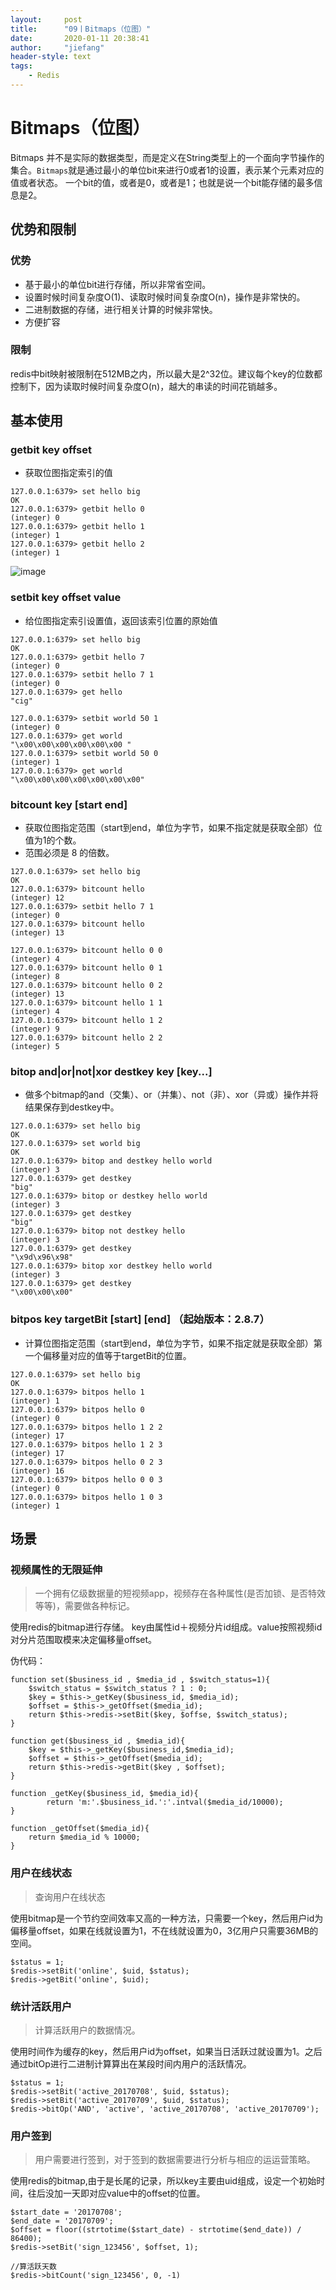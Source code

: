 ```yaml
---
layout:     post
title:      "09丨Bitmaps（位图）"
date:       2020-01-11 20:38:41
author:     "jiefang"
header-style: text
tags:
    - Redis
---
```

# Bitmaps（位图）
Bitmaps 并不是实际的数据类型，而是定义在String类型上的一个面向字节操作的集合。`Bitmaps`就是通过最小的单位bit来进行0或者1的设置，表示某个元素对应的值或者状态。
一个bit的值，或者是0，或者是1；也就是说一个bit能存储的最多信息是2。
## 优势和限制
### 优势
- 基于最小的单位bit进行存储，所以非常省空间。
- 设置时候时间复杂度O(1)、读取时候时间复杂度O(n)，操作是非常快的。
- 二进制数据的存储，进行相关计算的时候非常快。
- 方便扩容

### 限制
redis中bit映射被限制在512MB之内，所以最大是2^32位。建议每个key的位数都控制下，因为读取时候时间复杂度O(n)，越大的串读的时间花销越多。

## 基本使用

### getbit key offset
- 获取位图指定索引的值

```
127.0.0.1:6379> set hello big
OK
127.0.0.1:6379> getbit hello 0
(integer) 0
127.0.0.1:6379> getbit hello 1
(integer) 1
127.0.0.1:6379> getbit hello 2
(integer) 1
```
![image](https://s2.ax1x.com/2020/01/11/lIJgL8.md.png)
### setbit key offset value
- 给位图指定索引设置值，返回该索引位置的原始值

```
127.0.0.1:6379> set hello big
OK
127.0.0.1:6379> getbit hello 7
(integer) 0
127.0.0.1:6379> setbit hello 7 1
(integer) 0
127.0.0.1:6379> get hello
"cig"

127.0.0.1:6379> setbit world 50 1
(integer) 0
127.0.0.1:6379> get world
"\x00\x00\x00\x00\x00\x00 "
127.0.0.1:6379> setbit world 50 0
(integer) 1
127.0.0.1:6379> get world
"\x00\x00\x00\x00\x00\x00\x00"
```
### bitcount key [start end]
- 获取位图指定范围（start到end，单位为字节，如果不指定就是获取全部）位值为1的个数。
- 范围必须是 8 的倍数。

```
127.0.0.1:6379> set hello big
OK
127.0.0.1:6379> bitcount hello
(integer) 12
127.0.0.1:6379> setbit hello 7 1
(integer) 0
127.0.0.1:6379> bitcount hello
(integer) 13

127.0.0.1:6379> bitcount hello 0 0
(integer) 4
127.0.0.1:6379> bitcount hello 0 1
(integer) 8
127.0.0.1:6379> bitcount hello 0 2
(integer) 13
127.0.0.1:6379> bitcount hello 1 1
(integer) 4
127.0.0.1:6379> bitcount hello 1 2
(integer) 9
127.0.0.1:6379> bitcount hello 2 2
(integer) 5
```
### bitop and|or|not|xor destkey key [key...]
- 做多个bitmap的and（交集）、or（并集）、not（非）、xor（异或）操作并将结果保存到destkey中。

```
127.0.0.1:6379> set hello big
OK
127.0.0.1:6379> set world big
OK
127.0.0.1:6379> bitop and destkey hello world
(integer) 3
127.0.0.1:6379> get destkey
"big"
127.0.0.1:6379> bitop or destkey hello world
(integer) 3
127.0.0.1:6379> get destkey
"big"
127.0.0.1:6379> bitop not destkey hello
(integer) 3
127.0.0.1:6379> get destkey
"\x9d\x96\x98"
127.0.0.1:6379> bitop xor destkey hello world
(integer) 3
127.0.0.1:6379> get destkey
"\x00\x00\x00"
```
### bitpos key targetBit [start] [end] （起始版本：2.8.7）
- 计算位图指定范围（start到end，单位为字节，如果不指定就是获取全部）第一个偏移量对应的值等于targetBit的位置。

```
127.0.0.1:6379> set hello big
OK
127.0.0.1:6379> bitpos hello 1
(integer) 1
127.0.0.1:6379> bitpos hello 0
(integer) 0
127.0.0.1:6379> bitpos hello 1 2 2
(integer) 17
127.0.0.1:6379> bitpos hello 1 2 3
(integer) 17
127.0.0.1:6379> bitpos hello 0 2 3
(integer) 16
127.0.0.1:6379> bitpos hello 0 0 3
(integer) 0
127.0.0.1:6379> bitpos hello 1 0 3
(integer) 1
```

## 场景
### 视频属性的无限延伸
>一个拥有亿级数据量的短视频app，视频存在各种属性(是否加锁、是否特效等等)，需要做各种标记。

使用redis的bitmap进行存储。
key由属性id＋视频分片id组成。value按照视频id对分片范围取模来决定偏移量offset。

伪代码：
```
function set($business_id , $media_id , $switch_status=1){
    $switch_status = $switch_status ? 1 : 0;
    $key = $this->_getKey($business_id, $media_id);
    $offset = $this->_getOffset($media_id);
    return $this->redis->setBit($key, $offse, $switch_status);
}

function get($business_id , $media_id){
    $key = $this->_getKey($business_id,$media_id);
    $offset = $this->_getOffset($media_id);
    return $this->redis->getBit($key , $offset);
}

function _getKey($business_id, $media_id){
        return 'm:'.$business_id.':'.intval($media_id/10000);
}

function _getOffset($media_id){
    return $media_id % 10000;
}

```
### 用户在线状态
>查询用户在线状态

使用bitmap是一个节约空间效率又高的一种方法，只需要一个key，然后用户id为偏移量offset，如果在线就设置为1，不在线就设置为0，3亿用户只需要36MB的空间。
```
$status = 1;
$redis->setBit('online', $uid, $status);
$redis->getBit('online', $uid);
```

### 统计活跃用户
>计算活跃用户的数据情况。

使用时间作为缓存的key，然后用户id为offset，如果当日活跃过就设置为1。之后通过bitOp进行二进制计算算出在某段时间内用户的活跃情况。
```
$status = 1;
$redis->setBit('active_20170708', $uid, $status);
$redis->setBit('active_20170709', $uid, $status);
$redis->bitOp('AND', 'active', 'active_20170708', 'active_20170709'); 
```
### 用户签到
>用户需要进行签到，对于签到的数据需要进行分析与相应的运运营策略。

使用redis的bitmap,由于是长尾的记录，所以key主要由uid组成，设定一个初始时间，往后没加一天即对应value中的offset的位置。

```
$start_date = '20170708';
$end_date = '20170709';
$offset = floor((strtotime($start_date) - strtotime($end_date)) / 86400);
$redis->setBit('sign_123456', $offset, 1);

//算活跃天数
$redis->bitCount('sign_123456', 0, -1)
```